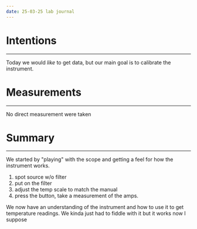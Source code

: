 ```yaml
---
date: 25-03-25 lab journal
---
```


# Intentions
---
Today we would *like* to get data, but our main goal is to calibrate the instrument.

# Measurements
---
No direct measurement were taken

# Summary
---
We started by "playing" with the scope and getting a feel for how the instrument works.
1. spot source w/o filter
2. put on the filter
3. adjust the temp scale to match the manual
4. press the button, take a measurement of the amps.

We now have an understanding of the instrument and how to use it to get temperature readings. We kinda just had to fiddle with it but it works now I suppose
